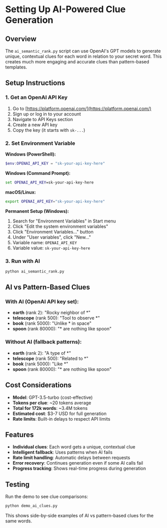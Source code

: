 # Setting Up AI-Powered Clue Generation

## Overview

The `ai_semantic_rank.py` script can use OpenAI's GPT models to generate unique, contextual clues for each word in relation to your secret word. This creates much more engaging and accurate clues than pattern-based templates.

## Setup Instructions

### 1. Get an OpenAI API Key

1. Go to [https://platform.openai.com/](https://platform.openai.com/)
2. Sign up or log in to your account
3. Navigate to API Keys section
4. Create a new API key
5. Copy the key (it starts with `sk-...`)

### 2. Set Environment Variable

**Windows (PowerShell):**
```powershell
$env:OPENAI_API_KEY = "sk-your-api-key-here"
```

**Windows (Command Prompt):**
```cmd
set OPENAI_API_KEY=sk-your-api-key-here
```

**macOS/Linux:**
```bash
export OPENAI_API_KEY="sk-your-api-key-here"
```

**Permanent Setup (Windows):**
1. Search for "Environment Variables" in Start menu
2. Click "Edit the system environment variables"
3. Click "Environment Variables..." button
4. Under "User variables", click "New..."
5. Variable name: `OPENAI_API_KEY`
6. Variable value: `sk-your-api-key-here`

### 3. Run with AI

```bash
python ai_semantic_rank.py
```

## AI vs Pattern-Based Clues

### With AI (OpenAI API key set):
- **earth** (rank 2): "Rocky neighbor of *"
- **telescope** (rank 500): "Tool to observe *"
- **book** (rank 5000): "Unlike * in space"
- **spoon** (rank 80000): "* are nothing like spoon"

### Without AI (fallback patterns):
- **earth** (rank 2): "A type of *"
- **telescope** (rank 500): "Related to *"
- **book** (rank 5000): "Like *"
- **spoon** (rank 80000): "* are nothing like spoon"

## Cost Considerations

- **Model**: GPT-3.5-turbo (cost-effective)
- **Tokens per clue**: ~20 tokens average
- **Total for 172k words**: ~3.4M tokens
- **Estimated cost**: $3-7 USD for full generation
- **Rate limits**: Built-in delays to respect API limits

## Features

- **Individual clues**: Each word gets a unique, contextual clue
- **Intelligent fallback**: Uses patterns when AI fails
- **Rate limit handling**: Automatic delays between requests
- **Error recovery**: Continues generation even if some AI calls fail
- **Progress tracking**: Shows real-time progress during generation

## Testing

Run the demo to see clue comparisons:
```bash
python demo_ai_clues.py
```

This shows side-by-side examples of AI vs pattern-based clues for the same words.
